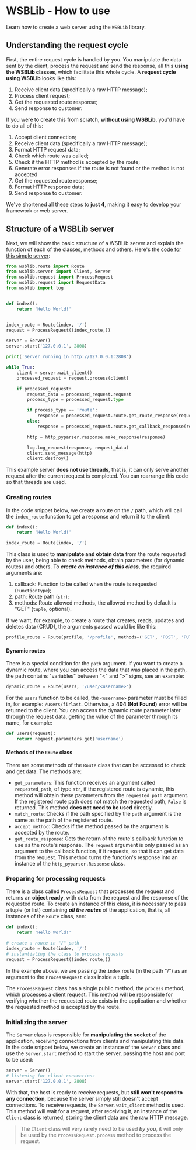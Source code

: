 # WSBLib - How to use

Learn how to create a web server using the `WSBLib` library.

## Understanding the request cycle

First, the entire request cycle is handled by you. You manipulate the data sent by the client, process the request and send the response, all this **using the WSBLib classes**, which facilitate this whole cycle. A **request cycle using WSBLib** looks like this:

1. Receive client data (specifically a raw HTTP message);
2. Process client request;
3. Get the requested route response;
4. Send response to customer.

If you were to create this from scratch, **without using WSBLib**, you'd have to do all of this:

1. Accept client connection;
2. Receive client data (specifically a raw HTTP message);
3. Format HTTP request data;
4. Check which route was called;
5. Check if the HTTP method is accepted by the route;
6. Generate error responses if the route is not found or the method is not accepted
7. Get the requested route response;
8. Format HTTP response data;
9. Send response to customer.

We've shortened all these steps to **just 4**, making it easy to develop your framework or web server.

## Structure of a WSBLib server

Next, we will show the basic structure of a WSBLib server and explain the function of each of the classes, methods and others. Here's the [code for this simple server](https://github.com/firlast/wsblib/blob/v1.0.0/examples/simple-server/app.py):

```python
from wsblib.route import Route
from wsblib.server import Client, Server
from wsblib.request import ProcessRequest
from wsblib.request import RequestData
from wsblib import log


def index():
    return 'Hello World!'


index_route = Route(index, '/')
request = ProcessRequest((index_route,))

server = Server()
server.start('127.0.0.1', 2808)

print('Server running in http://127.0.0.1:2808')

while True:
    client = server.wait_client()
    processed_request = request.process(client)

    if processed_request:
        request_data = processed_request.request
        process_type = processed_request.type

        if process_type == 'route':
            response = processed_request.route.get_route_response(request_data, use_globals)
        else:
            response = processed_request.route.get_callback_response(request_data)

        http = http_pyparser.response.make_response(response)

        log.log_request(response, request_data)
        client.send_message(http)
        client.destroy()
```

This example server **does not use threads**, that is, it can only serve another request after the current request is completed. You can rearrange this code so that threads are used.

### Creating routes

In the code snippet below, we create a route on the `/` path, which will call the `index_route` function to get a response and return it to the client:

```python
def index():
    return 'Hello World!'

index_route = Route(index, '/')
```

This class is used to **manipulate and obtain data** from the route requested by the user, being able to check methods, obtain parameters (for dynamic routes) and others. To ***create an instance of this class***, the required arguments are:

1. callback: Function to be called when the route is requested (`FunctionType`);
2. path: Route path (`str`);
3. methods: Route allowed methods, the allowed method by default is "GET" (`tuple`, optional).

If we want, for example, to create a route that creates, reads, updates and deletes data (CRUD), the arguments passed would be like this:

```python
profile_route = Route(profile, '/profile', methods=('GET', 'POST', 'PUT', 'DELETE'))
```

#### Dynamic routes

There is a special condition for the `path` argument. If you want to create a dynamic route, where you can access the data that was placed in the path, the path contains "variables" between "<" and ">" signs, see an example:

```python
dynamic_route = Route(users, '/user/<username>')
```

For the `users` function to be called, the `<username>` parameter must be filled in, for example: `/users/firlast`. Otherwise, a **404 (Not Found)** error will be returned to the client. You can access the dynamic route parameter later through the request data, getting the value of the parameter through its name, for example:

```python
def users(request):
    return request.parameters.get('username')
```

#### Methods of the `Route` class

There are some methods of the `Route` class that can be accessed to check and get data. The methods are:

- `get_parameters`: This function receives an argument called `requested_path`, of type `str`, if the registered route is dynamic, this method will obtain these parameters from the `requested_path` argument. If the registered route path does not match the requested path, `False` is returned. This method **does not need to be used** directly.
- `match_route`: Checks if the path specified by the `path` argument is the same as the path of the registered route.
- `accept_method`: Checks if the method passed by the argument is accepted by the route.
- `get_route_response`: Gets the return of the route's callback function to use as the route's response. The `request` argument is only passed as an argument to the callback function, if it requests, so that it can get data from the request. This method turns the function's response into an instance of the `http_pyparser.Response` class.

### Preparing for processing requests

There is a class called `ProcessRequest` that processes the request and returns an **object ready**, with data from the request and the response of the requested route. To create an instance of this class, it is necessary to pass a tuple (or list) containing ***all the routes*** of the application, that is, all instances of the `Route` class, see:

```python
def index():
    return 'Hello World!'

# create a route in "/" path
index_route = Route(index, '/')
# instantiating the class to process requests
request = ProcessRequest((index_route,))
```

In the example above, we are passing the `index` route (in the path "/") as an argument to the `ProcessRequest` class inside a tuple.

The `ProcessRequest` class has a single public method, the `process` method, which processes a client request. This method will be responsible for verifying whether the requested route exists in the application and whether the requested method is accepted by the route.

### Initializing the server

The `Server` class is responsible for **manipulating the socket** of the application, receiving connections from clients and manipulating this data. In the code snippet below, we create an instance of the `Server` class and use the `Server.start` method to start the server, passing the host and port to be used:

```python
server = Server()
# listening for client connections
server.start('127.0.0.1', 2808)
```

With that, the host is ready to receive requests, but **still won't respond to any connection**, because the server simply still doesn't accept connections. To receive requests, the `Server.wait_client` method is used. This method will wait for a request, after receiving it, an instance of the `Client` class is returned, storing the client data and the raw HTTP message.

> The `Client` class will very rarely need to be used ***by you***, it will only be used by the `ProcessRequest.process` method to process the request.